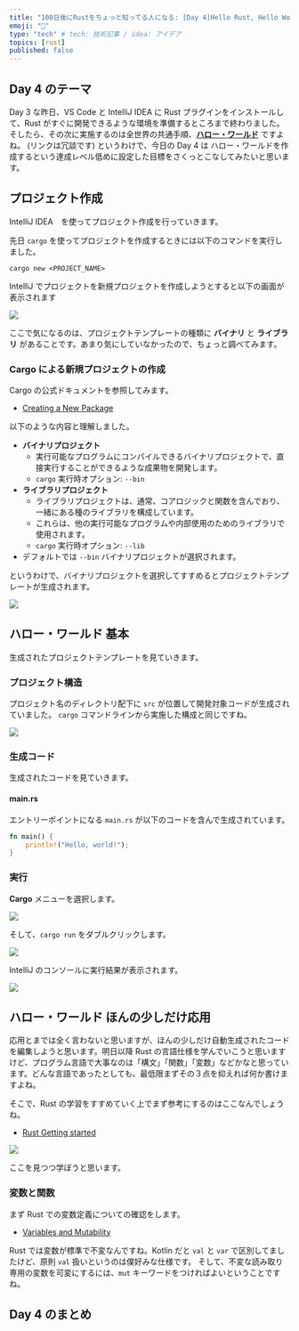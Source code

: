 ```yaml
---
title: "100日後にRustをちょっと知ってる人になる: [Day 4]Hello Rust, Hello World"
emoji: "🦀"
type: "tech" # tech: 技術記事 / idea: アイデア
topics: [rust]
published: false
---
```


## Day 4 のテーマ

Day 3 な昨日、VS Code と IntelliJ IDEA に Rust プラグインをインストールして、Rust がすぐに開発できるような環境を準備するところまで終わりました。
そしたら、その次に実施するのは全世界の共通手順、**[ハロー・ワールド](https://hello-world-movie.com/)** ですよね。
(リンクは冗談です)
というわけで、今日の Day 4 は ハロー・ワールドを作成するという達成レベル低めに設定した目標をさくっとこなしてみたいと思います。

## プロジェクト作成

IntelliJ IDEA　を使ってプロジェクト作成を行っていきます。

先日 `cargo` を使ってプロジェクトを作成するときには以下のコマンドを実行しました。

```shell
cargo new <PROJECT_NAME>
```

IntelliJ でプロジェクトを新規プロジェクトを作成しようとすると以下の画面が表示されます

![](https://storage.googleapis.com/zenn-user-upload/450b01967ccf-20220826.png)

ここで気になるのは、プロジェクトテンプレートの種類に **バイナリ** と **ライブラリ** があることです。あまり気にしていなかったので、ちょっと調べてみます。

### Cargo による新規プロジェクトの作成

Cargo の公式ドキュメントを参照してみます。

- [Creating a New Package](https://doc.rust-lang.org/cargo/guide/creating-a-new-project.html)

以下のような内容と理解しました。

- **バイナリプロジェクト**
  - 実行可能なプログラムにコンパイルできるバイナリプロジェクトで、直接実行することができるような成果物を開発します。
  - `cargo` 実行時オプション: `--bin`
- **ライブラリプロジェクト**
  - ライブラリプロジェクトは、通常、コアロジックと関数を含んでおり、一緒にある種のライブラリを構成しています。
  - これらは、他の実行可能なプログラムや内部使用のためのライブラリで使用されます。
  - `cargo` 実行時オプション: `--lib`
- デフォルトでは `--bin` バイナリプロジェクトが選択されます。

というわけで、バイナリプロジェクトを選択してすすめるとプロジェクトテンプレートが生成されます。

![](https://storage.googleapis.com/zenn-user-upload/3da9d6f83d39-20220826.png)

## ハロー・ワールド 基本

生成されたプロジェクトテンプレートを見ていきます。

### プロジェクト構造

プロジェクト名のディレクトリ配下に `src` が位置して開発対象コードが生成されていました。
`cargo` コマンドラインから実施した構成と同じですね。

![](https://storage.googleapis.com/zenn-user-upload/0de68971f300-20220826.png)

### 生成コード

生成されたコードを見ていきます。

#### main.rs

エントリーポイントになる `main.rs` が以下のコードを含んで生成されています。

```rust
fn main() {
    println!("Hello, world!");
}
```

### 実行

**Cargo** メニューを選択します。

![](https://storage.googleapis.com/zenn-user-upload/6ace46a6b13b-20220826.png)

そして、`cargo run` をダブルクリックします。

![](https://storage.googleapis.com/zenn-user-upload/b401ce32f59e-20220826.png)

IntelliJ のコンソールに実行結果が表示されます。

![](https://storage.googleapis.com/zenn-user-upload/a5b99ef9b693-20220826.png)

## ハロー・ワールド ほんの少しだけ応用

応用とまでは全く言わないと思いますが、ほんの少しだけ自動生成されたコードを編集しようと思います。明日以降 Rust の言語仕様を学んでいこうと思いますけど、プログラム言語で大事なのは「構文」「関数」「変数」などかなと思っています。どんな言語であったとしても、最低限まずその３点を抑えれば何か書けますよね。

そこで、Rust の学習をすすめていく上でまず参考にするのはここなんでしょうね。

- [Rust Getting started](https://www.rust-lang.org/learn/get-started)

![](https://storage.googleapis.com/zenn-user-upload/3ec016637afa-20220826.png)

ここを見つつ学ぼうと思います。

### 変数と関数

まず Rust での変数定義についての確認をします。

- [Variables and Mutability](https://doc.rust-lang.org/book/ch03-01-variables-and-mutability.html)

Rust では変数が標準で不変なんですね。Kotlin だと `val` と `var` で区別してましたけど、原則 `val` 扱いというのは僕好みな仕様です。
そして、不変な読み取り専用の変数を可変にするには、`mut` キーワードをつければよいということですね。

## Day 4 のまとめ
